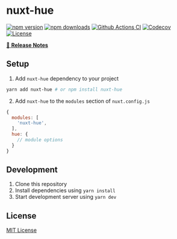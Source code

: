 <!-- lihbr/nuxt-hue nuxt-hue hue -->

# nuxt-hue

[![npm version][npm-version-src]][npm-version-href]
[![npm downloads][npm-downloads-src]][npm-downloads-href]
[![Github Actions CI][github-actions-ci-src]][github-actions-ci-href]
[![Codecov][codecov-src]][codecov-href]
[![License][license-src]][license-href]

[📖 **Release Notes**](./CHANGELOG.md)

## Setup

1. Add `nuxt-hue` dependency to your project

```bash
yarn add nuxt-hue # or npm install nuxt-hue
```

2. Add `nuxt-hue` to the `modules` section of `nuxt.config.js`

```js
{
  modules: [
    'nuxt-hue',
  ],
  hue: {
    // module options
  }
}
```

## Development

1. Clone this repository
2. Install dependencies using `yarn install`
3. Start development server using `yarn dev`

## License

[MIT License](./LICENSE)

<!-- Badges -->

[npm-version-src]: https://img.shields.io/npm/v/nuxt-hue/latest.svg
[npm-version-href]: https://npmjs.com/package/nuxt-hue
[npm-downloads-src]: https://img.shields.io/npm/dm/nuxt-hue.svg
[npm-downloads-href]: https://npmjs.com/package/nuxt-hue
[github-actions-ci-src]: https://github.com/lihbr/nuxt-hue/workflows/ci/badge.svg
[github-actions-ci-href]: https://github.com/lihbr/nuxt-hue/actions?query=workflow%3Aci
[codecov-src]: https://img.shields.io/codecov/c/github/lihbr/nuxt-hue.svg
[codecov-href]: https://codecov.io/gh/lihbr/nuxt-hue
[license-src]: https://img.shields.io/npm/l/nuxt-hue.svg
[license-href]: https://npmjs.com/package/nuxt-hue
